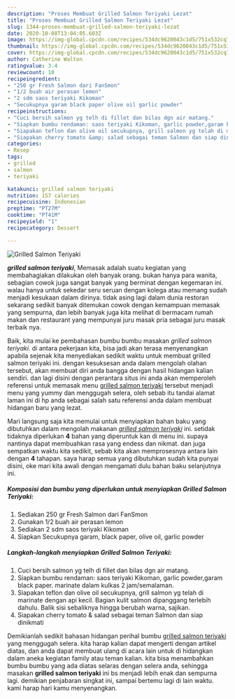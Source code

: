 ```yaml
---
description: "Proses Membuat Grilled Salmon Teriyaki Lezat"
title: "Proses Membuat Grilled Salmon Teriyaki Lezat"
slug: 1344-proses-membuat-grilled-salmon-teriyaki-lezat
date: 2020-10-08T13:04:05.603Z
image: https://img-global.cpcdn.com/recipes/534dc9620043c1d5/751x532cq70/grilled-salmon-teriyaki-foto-resep-utama.jpg
thumbnail: https://img-global.cpcdn.com/recipes/534dc9620043c1d5/751x532cq70/grilled-salmon-teriyaki-foto-resep-utama.jpg
cover: https://img-global.cpcdn.com/recipes/534dc9620043c1d5/751x532cq70/grilled-salmon-teriyaki-foto-resep-utama.jpg
author: Catherine Walton
ratingvalue: 3.4
reviewcount: 10
recipeingredient:
- "250 gr Fresh Salmon dari FanSmon"
- "1/2 buah air perasan lemon"
- "2 sdm saos teriyaki Kikoman"
- "Secukupnya garam black paper olive oil garlic powder"
recipeinstructions:
- "Cuci bersih salmon yg telh di fillet dan bilas dgn air matang."
- "Siapkan bumbu rendaman: saos teriyaki Kikoman, garlic powder,garam black paper. marinate dalam kulkas 2 jam/semalaman."
- "Siapakan teflon dan olive oil secukupnya, grill salmon yg telah di marinate dengan api kecil. Bagian kulit salmon dipanggang terlebih dahulu. Balik sisi sebaliknya hingga berubah warna, sajikan."
- "Siapakan cherry tomato &amp; salad sebagai teman Salmon dan siap dinikmati"
categories:
- Resep
tags:
- grilled
- salmon
- teriyaki

katakunci: grilled salmon teriyaki 
nutrition: 157 calories
recipecuisine: Indonesian
preptime: "PT27M"
cooktime: "PT41M"
recipeyield: "1"
recipecategory: Dessert

---
```



![Grilled Salmon Teriyaki](https://img-global.cpcdn.com/recipes/534dc9620043c1d5/751x532cq70/grilled-salmon-teriyaki-foto-resep-utama.jpg)

<b><i>grilled salmon teriyaki</i></b>, Memasak adalah suatu kegiatan yang membahagiakan dilakukan oleh banyak orang. bukan hanya para wanita, sebagian cowok juga sangat banyak yang berminat dengan kegemaran ini. walau hanya untuk sekedar seru seruan dengan kolega atau memang sudah menjadi kesukaan dalam dirinya. tidak asing lagi dalam dunia restoran sekarang sedikit banyak ditemukan cowok dengan kemampuan memasak yang sempurna, dan lebih banyak juga kita melihat di bermacam rumah makan dan restaurant yang mempunyai juru masak pria sebagai juru masak terbaik nya.

Baik, kita mulai ke pembahasan bumbu bumbu masakan <i>grilled salmon teriyaki</i>. di antara pekerjaan kita, bisa jadi akan terasa menyenangkan apabila sejenak kita menyediakan sedikit waktu untuk membuat grilled salmon teriyaki ini. dengan kesuksesan anda dalam mengolah olahan tersebut, akan membuat diri anda bangga dengan hasil hidangan kalian sendiri. dan lagi disini dengan perantara situs ini anda akan memperoleh referensi untuk memasak menu <u>grilled salmon teriyaki</u> tersebut menjadi menu yang yummy dan menggugah selera, oleh sebab itu tandai alamat laman ini di hp anda sebagai salah satu referensi anda dalam membuat hidangan baru yang lezat.




Mari langsung saja kita memulai untuk menyiapkan bahan baku yang dibutuhkan dalam mengolah makanan <u><i>grilled salmon teriyaki</i></u> ini. setidak tidaknya diperlukan <b>4</b> bahan yang diperuntuk kan di menu ini. supaya nantinya dapat membuahkan rasa yang endess dan nikmat. dan juga sempatkan waktu kita sedikit, sebab kita akan memprosesnya antara lain dengan <b>4</b> tahapan. saya harap semua yang dibutuhkan sudah kita punyai disini, oke mari kita awali dengan mengamati dulu bahan baku selanjutnya ini.

<!--inarticleads1-->

##### Komposisi dan bumbu yang diperlukan untuk menyiapkan Grilled Salmon Teriyaki:

1. Sediakan 250 gr Fresh Salmon dari FanSmon
1. Gunakan 1/2 buah air perasan lemon
1. Sediakan 2 sdm saos teriyaki Kikoman
1. Siapkan Secukupnya garam, black paper, olive oil, garlic powder




<!--inarticleads2-->

##### Langkah-langkah menyiapkan Grilled Salmon Teriyaki:

1. Cuci bersih salmon yg telh di fillet dan bilas dgn air matang.
1. Siapkan bumbu rendaman: saos teriyaki Kikoman, garlic powder,garam black paper. marinate dalam kulkas 2 jam/semalaman.
1. Siapakan teflon dan olive oil secukupnya, grill salmon yg telah di marinate dengan api kecil. Bagian kulit salmon dipanggang terlebih dahulu. Balik sisi sebaliknya hingga berubah warna, sajikan.
1. Siapakan cherry tomato &amp; salad sebagai teman Salmon dan siap dinikmati




Demikianlah sedikit bahasan hidangan perihal bumbu <u>grilled salmon teriyaki</u> yang menggugah selera. kita harap kalian dapat mengerti dengan artikel diatas, dan anda dapat membuat ulang di acara lain untuk di hidangkan dalam aneka kegiatan family atau teman kalian. kita bisa menambahkan bumbu bumbu yang ada diatas selaras dengan selera anda, sehingga masakan <b>grilled salmon teriyaki</b> ini bs menjadi lebih enak dan sempurna lagi. demikian penjabaran singkat ini, sampai bertemu lagi di lain waktu. kami harap hari kamu menyenangkan.
